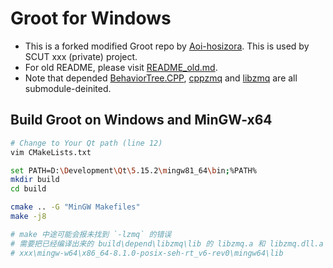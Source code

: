 # Groot for Windows

+ This is a forked modified Groot repo by [Aoi-hosizora](https://github.com/Aoi-hosizora). This is used by SCUT xxx (private) project.
+ For old README, please visit [README_old.md](./README_old.md).
+ Note that depended [BehaviorTree.CPP](https://github.com/BehaviorTree/BehaviorTree.CPP), [cppzmq](https://github.com/zeromq/cppzmq) and [libzmq](https://github.com/zeromq/libzmq) are all submodule-deinited.

## Build Groot on Windows and MinGW-x64

```bash
# Change to Your Qt path (line 12)
vim CMakeLists.txt

set PATH=D:\Development\Qt\5.15.2\mingw81_64\bin;%PATH%
mkdir build
cd build

cmake .. -G "MinGW Makefiles"
make -j8

# make 中途可能会报未找到 `-lzmq` 的错误
# 需要把已经编译出来的 build\depend\libzmq\lib 的 libzmq.a 和 libzmq.dll.a 复制到 mingw 的 lib 下，然后继续编译即可
# xxx\mingw-w64\x86_64-8.1.0-posix-seh-rt_v6-rev0\mingw64\lib
```
